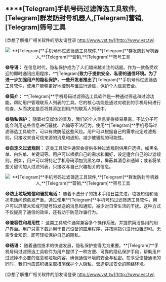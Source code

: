 ## ****[Telegram]**手机号码过滤筛选工具软件,**[Telegram]**群发防封号机器人,**[Telegram]**营销,**[Telegram]**筛号工具**

[😍想了解推广相关软件的朋友请登录 http://www.vst.tw](http://www.vst.tw)

 <center><img src="https://vst.tw/MP4/tuiguang/png/8.png" alt="**[Telegram]**手机号码过滤筛选工具软件,**[Telegram]**群发防封号机器人,**[Telegram]**营销,**[Telegram]**筛号工具"></center>

**😄导语：**
在信息时代，隐私保护成为了人们越来越关注的话题。作为一款备受欢迎的即时通讯应用程序，**[Telegram]**致力于提供安全、私密的通信环境。为了进一步加强用户的隐私保护，一些开发者推出了**[Telegram]**手机号码过滤筛选工具软件，使用户能够更好地控制与谁进行通信，保护个人信息安全。

**😄简介：**
**[Telegram]**手机号码过滤筛选工具软件是一种通过筛选和过滤功能，帮助用户管理联系人列表的工具。它的核心功能是通过对收到的手机号码进行检查，从而决定是否将其添加到用户的联系人列表中。

**😄隐私保护：**
随着社交媒体的普及，我们的个人信息变得极易暴露。不法分子可能会利用这些信息进行骚扰、诈骗等不法行为。使用**[Telegram]**手机号码过滤筛选工具软件，可以有效防范这些风险。用户可以根据自己的需求设定过滤规则，只接收来自可信来源的消息和通知，减少被骚扰的可能性。

**😄自定义过滤规则：**
这类工具软件通常会提供多种过滤规则供用户选择，如黑名单、白名单、关键词等。用户可以根据自己的需求和偏好，设定适合自己的过滤规则。例如，用户可以将特定手机号码添加到黑名单，屏蔽其消息和通知；或者将某些关键词加入过滤列表，只接收与自己兴趣相关的信息。

 <center><img src="https://vst.tw/MP4/tuiguang/png/4.png" alt="**[Telegram]**手机号码过滤筛选工具软件,**[Telegram]**群发防封号机器人,**[Telegram]**营销,**[Telegram]**筛号工具"></center>

**😄防止垃圾短信和骚扰电话：**
随着不法分子的技术手段日益先进，垃圾短信和骚扰电话问题愈发严重。通过使用**[Telegram]**手机号码过滤筛选工具软件，用户可以屏蔽未知或可疑号码发送的消息和通知，减少对日常生活的干扰。这种方式不仅提高了通信的效率，还有助于防范诈骗行为。

**😄兼容性和易用性：**
这类工具软件通常兼容多个操作系统，并提供简洁易用的用户界面。用户只需下载适用于自己设备的应用程序，并按照指引进行设置即可。无需专业知识，即可轻松保护自己的隐私。

**😄结语：**
随着通信技术的快速发展，隐私保护变得尤为重要。**[Telegram]**手机号码过滤筛选工具软件为用户提供了一种方便、可靠的隐私保护手段，帮助用户过滤掉不必要的信息和垃圾内容，确保通信环境的安全与私密。在享受便捷通讯的同时，我们也应该积极采取措施保护个人隐私，营造更加安全的网络环境。

[😍想了解推广相关软件的朋友请登录 http://www.vst.tw](http://www.vst.tw)



